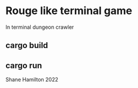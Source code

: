 # Rouge like terminal game

In terminal dungeon crawler

## cargo build

## cargo run

Shane Hamilton 2022
